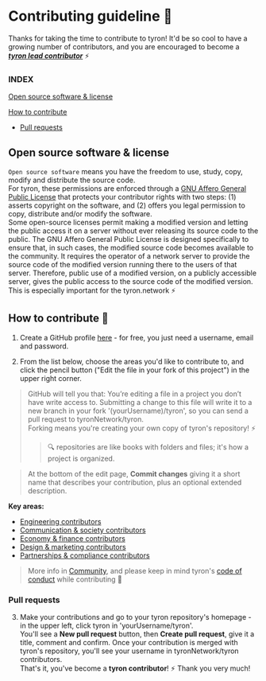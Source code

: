 # Contributing guideline :high_brightness: 

Thanks for taking the time to contribute to tyron! It'd be so cool to have a growing number of contributors, and you are encouraged to become a [***tyron lead contributor***](/community/leadContributors.md) :zap:

### INDEX
[Open source software & license](#open-source-software--license)

[How to contribute](#how-to-contribute-high_brightness)

- [Pull requests](#pull-requests)

## Open source software & license
```Open source software``` means you have the freedom to use, study, copy, modify and distribute the source code.  
For tyron, these permissions are enforced through a [GNU Affero General Public License](/LICENSE) that protects your contributor rights with two steps: (1) asserts copyright on the software, and (2) offers you legal permission to copy, distribute and/or modify the software.  
Some open-source licenses permit making a modified version and letting the public access it on a server without ever releasing its source code to the public. The GNU Affero General Public License is designed specifically to ensure that, in such cases, the modified source code becomes available to the community. It requires the operator of a network server to provide the source code of the modified version running there to the users of that server.  Therefore, public use of a modified version, on a publicly accessible server, gives the public access to the source code of the modified version. This is especially important for the tyron.network :zap:

## How to contribute :high_brightness:
1. Create a GitHub profile [here](https://github.com/join?source=header-home) - for free, you just need a username, email and password.

2. From the list below, choose the areas you'd like to contribute to, and click the pencil button ("Edit the file in your fork of this project") in the upper right corner.
  > GitHub will tell you that: You’re editing a file in a project you don’t have write access to. Submitting a change to this file will write it to a new branch in your fork '(yourUsername)/tyron', so you can send a pull request to tyronNetwork/tyron.  
  > Forking means you're creating your own copy of tyron's repository! :zap:
  > > :mag: repositories are like books with folders and files; it's how a project is organized.
  
  > At the bottom of the edit page, **Commit changes** giving it a short name that describes your contribution, plus an optional extended description.

  **Key areas:**
  - [Engineering contributors](/community/contributors/engineering.md)
  - [Communication & society contributors](/community/contributors/communication&society.md)
  - [Economy & finance contributors](/community/contributors/economy&finance.md)
  - [Design & marketing contributors](/community/contributors/design&marketing.md)
  - [Partnerships & compliance contributors](/community/contributors/partnerships&compliance.md)
  
  > More info in [Community](/community/README.md), and please keep in mind tyron's [code of conduct](/CODE_OF_CONDUCT.md) while contributing :high_brightness:
  
### Pull requests
3. Make your contributions and go to your tyron repository's homepage - in the upper left, click tyron in 'yourUsername/tyron'.  
You'll see a **New pull request** button, then **Create pull request**, give it a title, comment and confirm.
Once your contribution is merged with tyron's repository, you'll see your username in tyronNetwork/tyron contributors.  
That's it, you've become a **tyron contributor**! :zap: Thank you very much!
